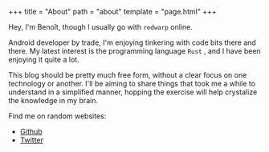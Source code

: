 +++
title = "About"
path = "about"
template = "page.html"
+++

Hey, I'm Benoît, though I usually go with `redwarp` online.

Android developer by trade, I'm enjoying tinkering with code bits there and there. My latest interest is the programming language `Rust` , and I have been enjoying it quite a lot.

This blog should be pretty much free form, without a clear focus on one technology or another. I'll be aiming to share things that took me a while to understand in a simplified manner, hopping the exercise will help crystalize the knowledge in my brain.

Find me on random websites:
* [Github](https://github.com/redwarp)
* [Twitter](https://twitter.com/redwarp)
